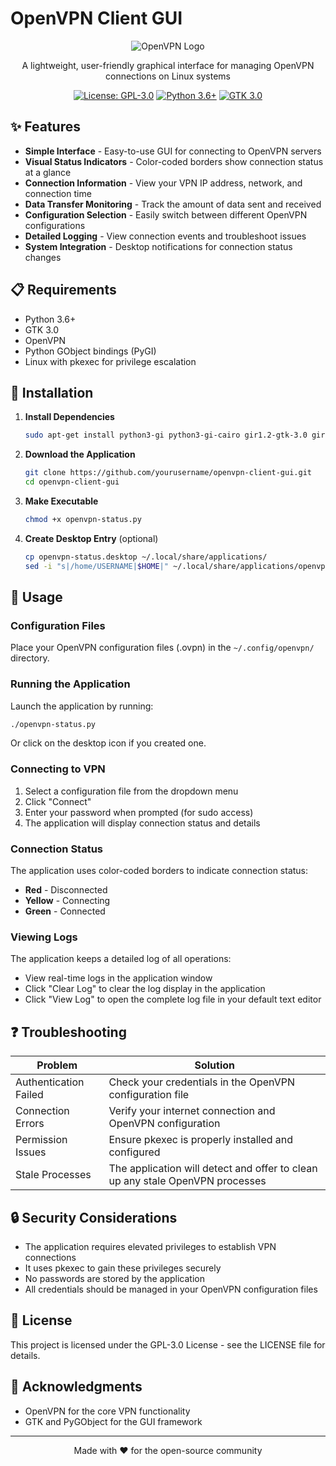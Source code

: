 # OpenVPN Client GUI

<div align="center">

![OpenVPN Logo](https://upload.wikimedia.org/wikipedia/commons/thumb/f/f5/OpenVPN_logo.svg/320px-OpenVPN_logo.svg.png)

A lightweight, user-friendly graphical interface for managing OpenVPN connections on Linux systems

[![License: GPL-3.0](https://img.shields.io/badge/License-GPL%203.0-blue.svg)](https://www.gnu.org/licenses/gpl-3.0)
[![Python 3.6+](https://img.shields.io/badge/python-3.6+-green.svg)](https://www.python.org/downloads/)
[![GTK 3.0](https://img.shields.io/badge/GTK-3.0-orange.svg)](https://www.gtk.org/)

</div>

## ✨ Features

- **Simple Interface** - Easy-to-use GUI for connecting to OpenVPN servers
- **Visual Status Indicators** - Color-coded borders show connection status at a glance
- **Connection Information** - View your VPN IP address, network, and connection time
- **Data Transfer Monitoring** - Track the amount of data sent and received
- **Configuration Selection** - Easily switch between different OpenVPN configurations
- **Detailed Logging** - View connection events and troubleshoot issues
- **System Integration** - Desktop notifications for connection status changes

## 📋 Requirements

- Python 3.6+
- GTK 3.0
- OpenVPN
- Python GObject bindings (PyGI)
- Linux with pkexec for privilege escalation

## 🚀 Installation

1. **Install Dependencies**
   ```bash
   sudo apt-get install python3-gi python3-gi-cairo gir1.2-gtk-3.0 gir1.2-notify-0.7 openvpn
   ```

2. **Download the Application**
   ```bash
   git clone https://github.com/yourusername/openvpn-client-gui.git
   cd openvpn-client-gui
   ```

3. **Make Executable**
   ```bash
   chmod +x openvpn-status.py
   ```

4. **Create Desktop Entry** (optional)
   ```bash
   cp openvpn-status.desktop ~/.local/share/applications/
   sed -i "s|/home/USERNAME|$HOME|" ~/.local/share/applications/openvpn-status.desktop
   ```

## 📝 Usage

### Configuration Files

Place your OpenVPN configuration files (.ovpn) in the `~/.config/openvpn/` directory.

### Running the Application

Launch the application by running:
```bash
./openvpn-status.py
```

Or click on the desktop icon if you created one.

### Connecting to VPN

1. Select a configuration file from the dropdown menu
2. Click "Connect"
3. Enter your password when prompted (for sudo access)
4. The application will display connection status and details

### Connection Status

The application uses color-coded borders to indicate connection status:
- **Red** - Disconnected
- **Yellow** - Connecting
- **Green** - Connected

### Viewing Logs

The application keeps a detailed log of all operations:

- View real-time logs in the application window
- Click "Clear Log" to clear the log display in the application
- Click "View Log" to open the complete log file in your default text editor

## ❓ Troubleshooting

| Problem | Solution |
|---------|----------|
| Authentication Failed | Check your credentials in the OpenVPN configuration file |
| Connection Errors | Verify your internet connection and OpenVPN configuration |
| Permission Issues | Ensure pkexec is properly installed and configured |
| Stale Processes | The application will detect and offer to clean up any stale OpenVPN processes |

## 🔒 Security Considerations

- The application requires elevated privileges to establish VPN connections
- It uses pkexec to gain these privileges securely
- No passwords are stored by the application
- All credentials should be managed in your OpenVPN configuration files

## 📜 License

This project is licensed under the GPL-3.0 License - see the LICENSE file for details.

## 🙏 Acknowledgments

- OpenVPN for the core VPN functionality
- GTK and PyGObject for the GUI framework

---

<div align="center">
Made with ❤️ for the open-source community
</div>
